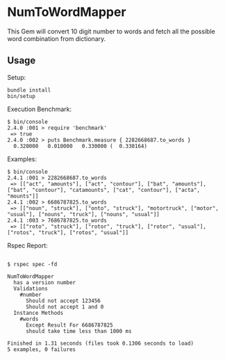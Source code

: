 # NumToWordMapper

This Gem will convert 10 digit number to words and fetch all the possible word combination from dictionary.


## Usage

Setup:

```
bundle install
bin/setup
```

Execution Benchmark:

```
$ bin/console
2.4.0 :001 > require 'benchmark'
 => true
2.4.0 :002 > puts Benchmark.measure { 2282668687.to_words }
  0.320000   0.010000   0.330000 (  0.330164)
```

Examples:

```
$ bin/console
2.4.1 :001 > 2282668687.to_words
 => [["act", "amounts"], ["act", "contour"], ["bat", "amounts"], ["bat", "contour"], "catamounts", ["cat", "contour"], ["acta", "mounts"]] 
2.4.1 :002 > 6686787825.to_words
 => [["noun", "struck"], ["onto", "struck"], "motortruck", ["motor", "usual"], ["nouns", "truck"], ["nouns", "usual"]]
2.4.1 :003 > 7686787825.to_words
 => [["roto", "struck"], ["rotor", "truck"], ["rotor", "usual"], ["rotos", "truck"], ["rotos", "usual"]]
```

Rspec Report:

```

$ rspec spec -fd

NumToWordMapper
  has a version number
  Validations
    #number
      Should not accept 123456
      Should not accept 1 and 0
  Instance Methods
    #words
      Except Result For 6686787825
      should take time less than 1000 ms

Finished in 1.31 seconds (files took 0.1306 seconds to load)
5 examples, 0 failures
```

